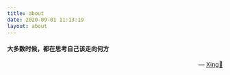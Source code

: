 ```yaml
---
title: about
date: 2020-09-01 11:13:19
layout: about
---
```


<h4>大多数时候，都在思考自己该走向何方</h4>


<p style="text-align:right;">
    — <a href="https://chalicelee.xin">Xing💭</a>
</p>